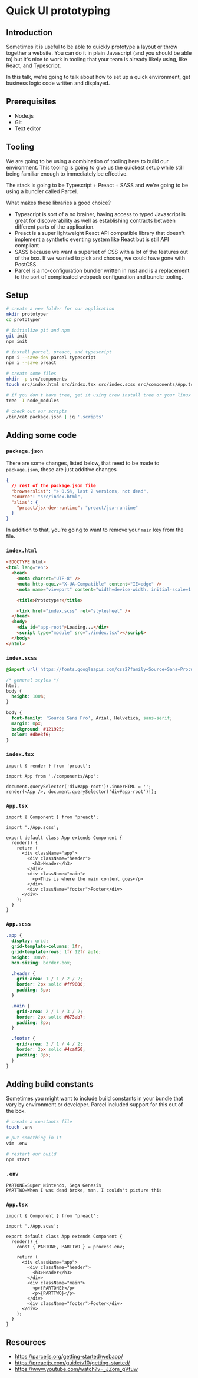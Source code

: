 # Quick UI prototyping

## Introduction

Sometimes it is useful to be able to quickly prototype a layout or throw together a website. You can do it in plain Javascript (and you should be able to) but it's nice to work in tooling that your team is already likely using, like React, and Typescript.

In this talk, we're going to talk about how to set up a quick environment, get business logic code written and displayed.

## Prerequisites

- Node.js
- Git
- Text editor

## Tooling

We are going to be using a combination of tooling here to build our environment. This tooling is going to give us the quickest setup while still being familiar enough to immediately be effective.

The stack is going to be Typescript + Preact + SASS and we're going to be using a bundler called Parcel.

What makes these libraries a good choice?

- Typescript is sort of a no brainer, having access to typed Javascript is great for discoverability as well as establishing contracts between different parts of the application.
- Preact is a super lightweight React API compatible library that doesn't implement a synthetic eventing system like React but is still API compliant
- SASS because we want a superset of CSS with a lot of the features out of the box. If we wanted to pick and choose, we could have gone with PostCSS.
- Parcel is a no-configuration bundler written in rust and is a replacement to the sort of complicated webpack configuration and bundle tooling.

## Setup

```sh
# create a new folder for our application
mkdir prototyper
cd prototyper

# initialize git and npm
git init
npm init

# install parcel, preact, and typescript
npm i --save-dev parcel typescript
npm i --save preact

# create some files
mkdir -p src/components
touch src/index.html src/index.tsx src/index.scss src/components/App.tsx src/components/App.scss

# if you don't have tree, get it using brew install tree or your linux package manager
tree -I node_modules

# check out our scripts
/bin/cat package.json | jq '.scripts'
```

## Adding some code

### `package.json`

There are some changes, listed below, that need to be made to `package.json`, these are just additive changes

```json
{
  // rest of the package.json file
  "browserslist": "> 0.5%, last 2 versions, not dead",
  "source": "src/index.html",
  "alias": {
    "preact/jsx-dev-runtime": "preact/jsx-runtime"
  }
}
```

In addition to that, you're going to want to remove your `main` key from the file.

### `index.html`

```html
<!DOCTYPE html>
<html lang="en">
  <head>
    <meta charset="UTF-8" />
    <meta http-equiv="X-UA-Compatible" content="IE=edge" />
    <meta name="viewport" content="width=device-width, initial-scale=1.0" />

    <title>Prototyper</title>

    <link href="index.scss" rel="stylesheet" />
  </head>
  <body>
    <div id="app-root">Loading...</div>
    <script type="module" src="./index.tsx"></script>
  </body>
</html>
```

### `index.scss`

```scss
@import url('https://fonts.googleapis.com/css2?family=Source+Sans+Pro:wght@300;400;700&display=swap');

/* general styles */
html,
body {
  height: 100%;
}

body {
  font-family: 'Source Sans Pro', Arial, Helvetica, sans-serif;
  margin: 0px;
  background: #121925;
  color: #dbe3f6;
}
```

### `index.tsx`

```tsx
import { render } from 'preact';

import App from './components/App';

document.querySelector('div#app-root')!.innerHTML = '';
render(<App />, document.querySelector('div#app-root')!);
```

### `App.tsx`

```tsx
import { Component } from 'preact';

import './App.scss';

export default class App extends Component {
  render() {
    return (
      <div className="app">
        <div className="header">
          <h3>Header</h3>
        </div>
        <div className="main">
          <p>This is where the main content goes</p>
        </div>
        <div className="footer">Footer</div>
      </div>
    );
  }
}
```

### `App.scss`

```scss
.app {
  display: grid;
  grid-template-columns: 1fr;
  grid-template-rows: 1fr 12fr auto;
  height: 100vh;
  box-sizing: border-box;

  .header {
    grid-area: 1 / 1 / 2 / 2;
    border: 2px solid #ff9800;
    padding: 8px;
  }

  .main {
    grid-area: 2 / 1 / 3 / 2;
    border: 2px solid #673ab7;
    padding: 8px;
  }

  .footer {
    grid-area: 3 / 1 / 4 / 2;
    border: 2px solid #4caf50;
    padding: 8px;
  }
}
```

## Adding build constants

Sometimes you might want to include build constants in your bundle that vary by environment or developer. Parcel included support for this out of the box.

```sh
# create a constants file
touch .env

# put something in it
vim .env

# restart our build
npm start
```

### `.env`

```dotenv
PARTONE=Super Nintendo, Sega Genesis
PARTTWO=When I was dead broke, man, I couldn't picture this
```

### `App.tsx`

```tsx
import { Component } from 'preact';

import './App.scss';

export default class App extends Component {
  render() {
    const { PARTONE, PARTTWO } = process.env;

    return (
      <div className="app">
        <div className="header">
          <h3>Header</h3>
        </div>
        <div className="main">
          <p>{PARTONE}</p>
          <p>{PARTTWO}</p>
        </div>
        <div className="footer">Footer</div>
      </div>
    );
  }
}
```

## Resources

- https://parceljs.org/getting-started/webapp/
- https://preactjs.com/guide/v10/getting-started/
- https://www.youtube.com/watch?v=_JZom_gVfuw
